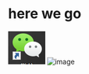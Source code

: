# here we go
![image](https://github.com/UCLA-ECE209AS-2018W/Hui-Wenxuan-Yifan/blob/master/docs/images/logo.png)
![image](https://res.wx.qq.com/a/wx_fed/wechat_portal/res/static/img/3wJICBA.png)
